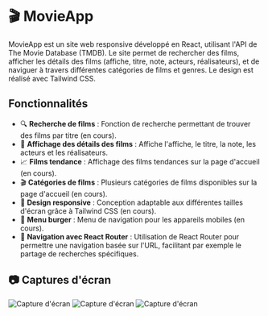 # 🎬 MovieApp

MovieApp est un site web responsive développé en React, utilisant l'API de The Movie Database (TMDB). Le site permet de rechercher des films, afficher les détails des films (affiche, titre, note, acteurs, réalisateurs), et de naviguer à travers différentes catégories de films et genres. Le design est réalisé avec Tailwind CSS.

## Fonctionnalités

- 🔍 **Recherche de films** : Fonction de recherche permettant de trouver des films par titre (en cours).
- 🎥 **Affichage des détails des films** : Affiche l'affiche, le titre, la note, les acteurs et les réalisateurs.
- 📈 **Films tendance** : Affichage des films tendances sur la page d'accueil (en cours).
- 🎬 **Catégories de films** : Plusieurs catégories de films disponibles sur la page d'accueil (en cours).
- 📱 **Design responsive** : Conception adaptable aux différentes tailles d'écran grâce à Tailwind CSS (en cours).
- 🍔 **Menu burger** : Menu de navigation pour les appareils mobiles (en cours).
- 🔗 **Navigation avec React Router** : Utilisation de React Router pour permettre une navigation basée sur l'URL, facilitant par exemple le partage de recherches spécifiques.

## 📷 Captures d'écran

![Capture d'écran](https://i.ibb.co/sRkVG6T/screencapture-127-0-0-1-5173-movie-27205-2024-05-17-15-11-18.png)
![Capture d'écran](https://i.ibb.co/HxNpVKC/screencapture-127-0-0-1-5173-search-Inception-2024-05-17-15-11-45.png)
![Capture d'écran](https://i.ibb.co/NWK2JmS/screencapture-127-0-0-1-5173-search-Inception-2024-05-17-15-12-04.png)
